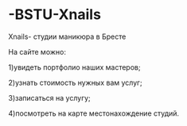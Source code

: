# -BSTU-Xnails
Xnails- студии маникюра в Бресте

На сайте можно:
    
1)увидеть портфолио наших мастеров;

2)узнать стоимость нужных вам услуг;
  
3)записаться на услугу; 

4)посмотреть на карте местонахождение студий.
